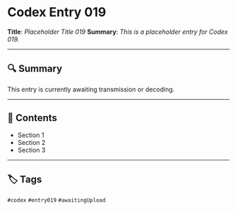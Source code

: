 # Codex Entry 019

**Title**: *Placeholder Title 019*
**Summary**: _This is a placeholder entry for Codex 019._

---

## 🔍 Summary

This entry is currently awaiting transmission or decoding.

---

## 🧠 Contents

- Section 1
- Section 2
- Section 3

---

## 🏷️ Tags

`#codex` `#entry019` `#awaitingUpload`
